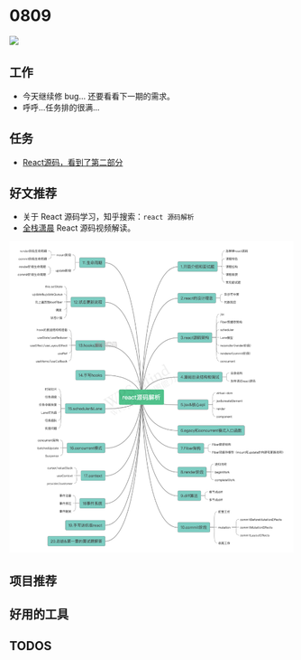 
# 0809

![](http://h2.ioliu.cn/bing/FallAssiniboine_ZH-CN8878734090_1920x1080.jpg)

## 工作

- 今天继续修 bug... 还要看看下一期的需求。
- 呼呼...任务排的很满...

## 任务

- [React源码，看到了第二部分](https://www.bilibili.com/video/BV1EQ4y1N7iz)


## 好文推荐

- 关于 React 源码学习，知乎搜索：`react 源码解析`
- [全栈潇晨](https://xiaochen1024.com/courseware/60b1b2f6cf10a4003b634718) React 源码视频解读。

![](./imgs/react-source.png)

## 项目推荐

## 好用的工具

## TODOS